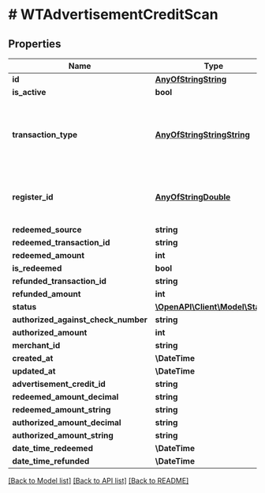 # # WTAdvertisementCreditScan

## Properties

Name | Type | Description | Notes
------------ | ------------- | ------------- | -------------
**id** | [**AnyOfStringString**](AnyOfStringString.md) |  |
**is_active** | **bool** |  |
**transaction_type** | [**AnyOfStringStringString**](AnyOfStringStringString.md) | The type of the transaction - only redemption at the moment |
**register_id** | [**AnyOfStringDouble**](AnyOfStringDouble.md) | The ID of the register where the transaction occurred |
**redeemed_source** | **string** |  |
**redeemed_transaction_id** | **string** |  |
**redeemed_amount** | **int** |  |
**is_redeemed** | **bool** |  |
**refunded_transaction_id** | **string** |  |
**refunded_amount** | **int** |  |
**status** | [**\OpenAPI\Client\Model\Status**](Status.md) |  |
**authorized_against_check_number** | **string** |  |
**authorized_amount** | **int** |  |
**merchant_id** | **string** |  |
**created_at** | **\DateTime** |  |
**updated_at** | **\DateTime** |  |
**advertisement_credit_id** | **string** |  |
**redeemed_amount_decimal** | **string** |  |
**redeemed_amount_string** | **string** |  |
**authorized_amount_decimal** | **string** |  |
**authorized_amount_string** | **string** |  |
**date_time_redeemed** | **\DateTime** |  |
**date_time_refunded** | **\DateTime** |  |

[[Back to Model list]](../../README.md#models) [[Back to API list]](../../README.md#endpoints) [[Back to README]](../../README.md)
